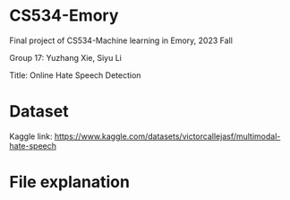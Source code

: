 # CS534-Emory
 Final project of CS534-Machine learning in Emory, 2023 Fall

 Group 17: Yuzhang Xie, Siyu Li

 Title: Online Hate Speech Detection

# Dataset
 Kaggle link: https://www.kaggle.com/datasets/victorcallejasf/multimodal-hate-speech

# File explanation
 
 